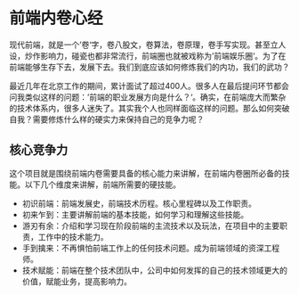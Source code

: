 # 前端内卷心经
现代前端，就是一个’卷‘字，卷八股文，卷算法，卷原理，卷手写实现。甚至立人设，炒作影响力，碰瓷也都非常流行，前端圈也就被戏称为’前端娱乐圈‘。为了在前端能够生存下去，发展下去。我们到底应该如何修炼我们的内功，我们的武功？

最近几年在北京工作的期间，累计面试了超过400人。很多人在最后提问环节都会问我类似这样的问题：’前端的职业发展方向是什么？‘。确实，在前端庞大而繁杂的技术体系内，很多人迷失了。其实我个人也同样面临这样的问题。那么如何突破自我？需要修炼什么样的硬实力来保持自己的竞争力呢？

## 核心竞争力
这个项目就是围绕前端内卷需要具备的核心能力来讲解，在前端内卷圈所必备的技能。以下几个维度来讲解，前端所需要的硬技能。
- 初识前端：前端发展史，前端技术历程。核心里程碑以及工作职责。
- 初来乍到：主要讲解前端的基本技能，如何学习和理解这些技能。
- 游刃有余：介绍和学习现在阶段前端的主流技术以及玩法，在项目中的主要职责，工作中的技术能力。
- 手到擒来：不再惧怕前端工作上的任何技术问题。成为前端领域的资深工程师。
- 技术赋能：前端在整个技术团队中，公司中如何发挥的自己的技术领域更大的价值，赋能业务，提高影响力。
